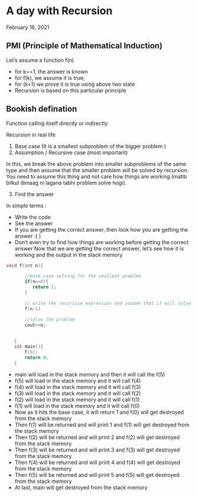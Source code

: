 # A day with Recursion
February 16, 2021

## PMI (Principle of Mathematical Induction)
Let’s assume a function f(n)

- for k==1, the answer is known
- for f(k), we assume it is true;
- for (k+1) we prove it is true using above two state
- Recursion is based on this particular principle

## Bookish defination
Function calling itself directly or indirectly

Recursion in real life
1. Base case (It is a smallest subproblem of the bigger problem )
3. Assumption / Recursive case (most important)

In this, we break the above problem into smaller subproblems of the same type and then assume that the smaller problem will be solved by recursion. You need to assume this thing and not care how things are working (matlb bilkul dimaag ni lagana tabhi problem solve hogi).

3. Find the answer

In simple terms :
- Write the code
- See the answer
- If you are getting the correct answer, then look how you are getting the answer :( )
- Don’t even try to find how things are working before getting the correct answer
Now that we are getting the correct answer, let’s see how it is working and the output in the stack memory

```cpp
void f(int n){

       //base case solving for the smallest problem
       if(n==0){
          return 1;
       }

       // write the recursive expression and assume that it will solve the bigger problem
       f(n-1)

       //solve the problem
       cout<<n;
        

   }
   int main(){
       f(5);
       return 0;
   }
```
- main will load in the stack memory and then it will call the f(5)
- f(5) will load in the stack memory and it will call f(4)
- f(4) will load in the stack memory and it will call f(3)
- f(3) will load in the stack memory and it will call f(2)
- f(2) will load in the stack memory and it will call f(1)
- f(1) will load in the stack memory and it will call f(0)
- Now as it hits the base case, it will return 1 and f(0) will get destroyed from the stack memory
- Then f(1) will be returned and will print 1 and f(1) will get destroyed from the stack memory
- Then f(2) will be returned and will print 2 and f(2) will get destroyed from the stack memory
- Then f(3) will be returned and will print 3 and f(3) will get destroyed from the stack memory
- Then f(4) will be returned and will print 4 and f(4) will get destroyed from the stack memory
- Then f(5) will be returned and will print 5 and f(5) will get destroyed from the stack memory
- At last, main will get destroyed from the stack memory
